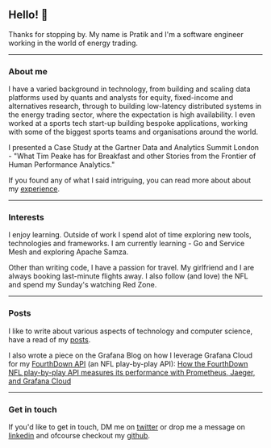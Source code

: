 
## Hello! 👋

Thanks for stopping by. My name is Pratik and I'm a software engineer working in the world 
of energy trading.

* * *

### About me

I have a varied background in technology, from building and scaling data platforms used by 
quants and analysts for equity, fixed-income and alternatives research, through to building 
low-latency distributed systems in the energy trading sector, where the expectation is high 
availability. I even worked at a sports tech start-up building bespoke applications, working 
with some of the biggest sports teams and organisations around the world.

I presented a Case Study at the Gartner Data and Analytics Summit London - "What Tim Peake 
has for Breakfast and other Stories from the Frontier of Human Performance Analytics."

If you found any of what I said intriguing, you can read more about about my [experience](./experience).

* * *

### Interests

I enjoy learning. Outside of work I spend alot of time exploring new tools, technologies
and frameworks. I am currently learning - Go and Service Mesh and exploring Apache Samza.

Other than writing code, I have a passion for travel. My girlfriend and I are always booking 
last-minute flights away. I also follow (and love) the NFL and spend my Sunday's watching Red Zone.

* * *

### Posts

I like to write about various aspects of technology and computer science, have a read of my 
[posts](./posts).

I also wrote a piece on the Grafana Blog on how I leverage Grafana Cloud for my 
[FourthDown API](https://fourthdown.azurewebsites.net/) (an NFL play-by-play API): [How the FourthDown NFL play-by-play API measures its performance with Prometheus, Jaeger, and Grafana Cloud](https://grafana.com/blog/2021/02/05/how-the-fourthdown-nfl-play-by-play-api-measures-its-performance-with-prometheus-jaeger-and-grafana-cloud/)

* * *

### Get in touch

If you'd like to get in touch, DM me on [twitter](https://twitter.com/pratik_thanki) 
or drop me a message on [linkedin](https://www.linkedin.com/in/-pratikthanki/) and ofcourse 
checkout my [github](https://github.com/pratikthanki/).
